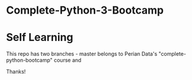 # Complete-Python-3-Bootcamp
# Self Learning

This repo has two branches - master belongs to Perian Data's "complete-python-bootcamp" course and 

Thanks!
